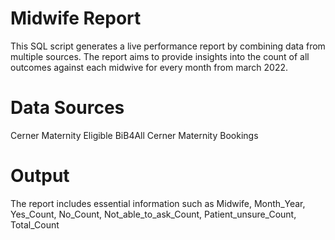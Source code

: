 # Midwife Report

This SQL script generates a live performance report by combining data from multiple sources.  The report aims to provide insights into the count of all outcomes against each midwive for every month from march 2022.

# Data Sources
Cerner Maternity Eligible BiB4All
Cerner Maternity Bookings

# Output
The report includes essential information such as Midwife, Month_Year, Yes_Count, No_Count, Not_able_to_ask_Count, Patient_unsure_Count, Total_Count

